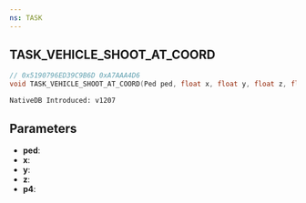 ```yaml
---
ns: TASK
---
```

## TASK_VEHICLE_SHOOT_AT_COORD

```c
// 0x5190796ED39C9B6D 0xA7AAA4D6
void TASK_VEHICLE_SHOOT_AT_COORD(Ped ped, float x, float y, float z, float p4);
```

```
NativeDB Introduced: v1207
```

## Parameters
* **ped**:
* **x**:
* **y**:
* **z**:
* **p4**:
